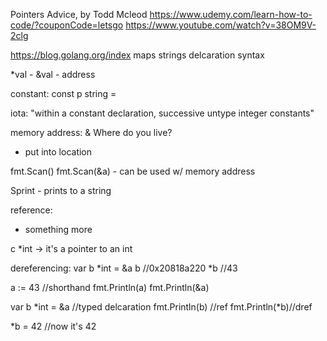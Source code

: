 Pointers Advice, by Todd Mcleod
https://www.udemy.com/learn-how-to-code/?couponCode=letsgo
https://www.youtube.com/watch?v=38OM9V-2clg


https://blog.golang.org/index
  maps
  strings
  delcaration
  syntax

*val - 
&val - address

constant: 
  const p string = 

  iota: "within a constant declaration, successive untype integer constants"

memory address:
  & Where do you live?
  - put into location

  fmt.Scan()
  fmt.Scan(&a) - can be used w/ memory address

  Sprint - prints to a string
  
reference:
  * something more

  c *int -> it's a pointer to an int

dereferencing:
  var b *int = &a
  b //0x20818a220 
  *b //43

  a := 43 //shorthand
  fmt.Println(a)
  fmt.Println(&a)

  var b *int = &a 
  //typed delcaration
  fmt.Println(b) //ref
  fmt.Println(*b)//dref

  *b = 42
  //now it's 42
